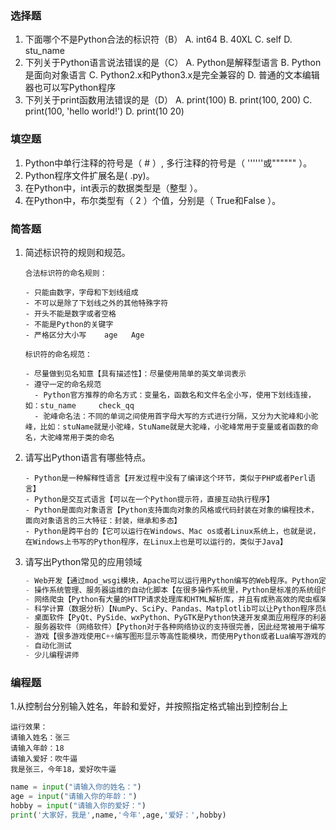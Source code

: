 ### 选择题

1. 下⾯哪个不是Python合法的标识符（B）
   A. int64
   B. 40XL
   C. self
   D. stu_name
2. 下列关于Python语⾔说法错误的是（C）
   A. Python是解释型语言
   B. Python是⾯向对象语⾔
   C. Python2.x和Python3.x是完全兼容的
   D. 普通的⽂本编辑器也可以写Python程序
3. 下列关于print函数用法错误的是（D）
   A. print(100)
   B. print(100, 200)
   C. print(100, 'hello world!')
   D. print(10 20)

### 填空题

1. Python中单行注释的符号是（  # ）, 多⾏注释的符号是（  ''''''或""""""  ）。
2. Python程序文件扩展名是(   .py)。
3. 在Python中，int表示的数据类型是（整型  ）。
4. 在Python中，布尔类型有（  2 ）个值，分别是（ True和False  ）。

### 简答题

1. 简述标识符的规则和规范。

   ```
   合法标识符的命名规则：

   - 只能由数字，字母和下划线组成
   - 不可以是除了下划线之外的其他特殊字符
   - 开头不能是数字或者空格
   - 不能是Python的关键字
   - 严格区分大小写    age   Age

   标识符的命名规范：

   - 尽量做到见名知意【具有描述性】：尽量使用简单的英文单词表示
   - 遵守一定的命名规范
     - Python官方推荐的命名方式：变量名，函数名和文件名全小写，使用下划线连接，如：stu_name     check_qq
     - 驼峰命名法：不同的单词之间使用首字母大写的方式进行分隔，又分为大驼峰和小驼峰，比如：stuName就是小驼峰，StuName就是大驼峰，小驼峰常用于变量或者函数的命名，大驼峰常用于类的命名
   ```

2. 请写出Python语言有哪些特点。

   ```
   - Python是一种解释性语言【开发过程中没有了编译这个环节，类似于PHP或者Perl语言】
   - Python是交互式语言【可以在一个Python提示符，直接互动执行程序】
   - Python是面向对象语言【Python支持面向对象的风格或代码封装在对象的编程技术，面向对象语言的三大特征：封装，继承和多态】
   - Python是跨平台的【它可以运行在Windows、Mac os或者Linux系统上，也就是说，在Windows上书写的Python程序，在Linux上也是可以运行的，类似于Java】

   ```

3. 请写出Python常⻅的应用领域

   ```Python
   - Web开发【通过mod_wsgi模块，Apache可以运行用Python编写的Web程序。Python定义了WSGI标准应用接口来协调Http服务器与基于Python的Web程序之间的通信。一些Web框架，如Django,TurboGears,web2py,Zope等，可以让程序员轻松地开发和管理复杂的Web程序】
   - 操作系统管理、服务器运维的自动化脚本【在很多操作系统里，Python是标准的系统组件。 大多数Linux发行版以及NetBSD、OpenBSD和Mac OS X都集成了Python，可以在终端下直接运行Python。Python编写的系统管理脚本在可读性、性能、代码重用度、扩展性几方面都优于普通的shell脚本】
   - 网络爬虫【Python有大量的HTTP请求处理库和HTML解析库，并且有成熟高效的爬虫框架Scrapy和分布式解决方案scrapy-redis，在爬虫的应用方面非常广泛】
   - 科学计算（数据分析）【NumPy、SciPy、Pandas、Matplotlib可以让Python程序员编写科学计算程序】
   - 桌面软件【PyQt、PySide、wxPython、PyGTK是Python快速开发桌面应用程序的利器】
   - 服务器软件（网络软件）【Python对于各种网络协议的支持很完善，因此经常被用于编写服务器软件、网络爬虫。第三方库Twisted支持异步网络编程和多数标准的网络协议(包含客户端和服务器)，并且提供了多种工具，被广泛用于编写高性能的服务器软件】
   - 游戏【很多游戏使用C++编写图形显示等高性能模块，而使用Python或者Lua编写游戏的逻辑、服务器。相较于Python，Lua的功能更简单、体积更小；而Python则支持更多的特性和数据类型】
   - 自动化测试
   - 少儿编程讲师
   ```

### 编程题

1.从控制台分别输入姓名，年龄和爱好，并按照指定格式输出到控制台上

```
运行效果：
请输入姓名：张三
请输入年龄：18
请输入爱好：吹牛逼
我是张三，今年18，爱好吹牛逼
```

```Python
name = input("请输入你的姓名：")
age = input("请输入你的年龄：")
hobby = input("请输入你的爱好：")
print('大家好，我是',name,'今年',age,'爱好：',hobby)
```

